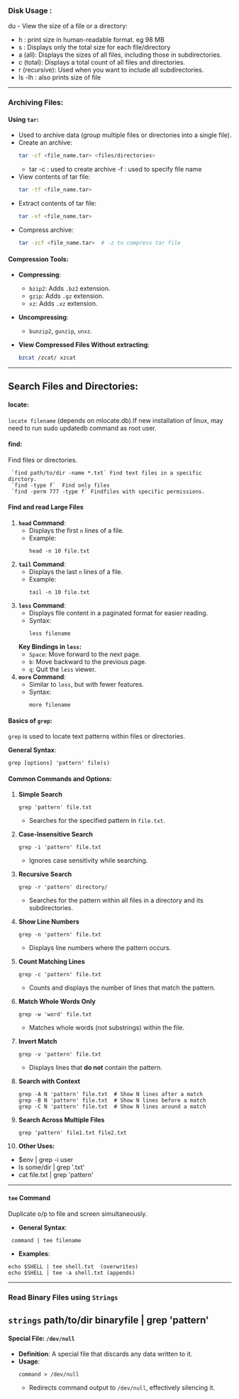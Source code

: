 ### Disk Usage :
du - View the size of a file or a directory:
-  h : print size in human-readable format. eg 98 MB 
-  s : Displays only the total size for each file/directory
-  a (all): Displays the sizes of all files, including those in subdirectories. 
-  c (total): Displays a total count of all files and directories. 
-  r (recursive): Used when you want to include all subdirectories. 
-  ls -lh :  also prints size of file
---

### Archiving Files:
#### Using `tar`: 
- Used to archive data (group multiple files or directories into a single file).
- Create an archive:  
  ```bash
  tar -cf <file_name.tar> <files/directories>
  ```
  - tar -c : used to create archive
        -f : used to specify file name
- View contents of tar file:  
  ```bash
  tar -tf <file_name.tar>
  ```
- Extract contents of tar file:  
  ```bash
  tar -xf <file_name.tar>
  ```
- Compress archive:  
  ```bash
  tar -zcf <file_name.tar>  # -z to compress tar file
  ```
#### Compression Tools:
- **Compressing**:  
  - `bzip2`: Adds `.bz2` extension.  
  - `gzip`: Adds `.gz` extension.  
  - `xz`: Adds `.xz` extension.

- **Uncompressing**:  
  - `bunzip2`, `gunzip`, `unxz`.


- **View Compressed Files Without extracting**:
  ```bash
  bzcat /zcat/ xzcat
  ```
---

## Search Files and Directories:
#### **locate:** 
`locate filename` (depends on mlocate.db).If new installation of linux, may need to run sudo updatedb command as root user.

#### **find:** 
Find files or directories.
```
 `find path/to/dir -name *.txt` Find text files in a specific dirctory.
 `find -type f`  Find only files
 `find -perm 777 -type f` Findfiles with specific permissions. 
 ```
#### Find and read Large Files
1. **`head` Command**:
   - Displays the first `n` lines of a file.
   - Example:
     ```
     head -n 10 file.txt
     ```
2. **`tail` Command**:
   - Displays the last `n` lines of a file.
   - Example:
     ```
     tail -n 10 file.txt
     ```
3. **`less` Command**:
   - Displays file content in a paginated format for easier reading.
   - Syntax:
     ```
     less filename
     ```
   **Key Bindings in `less`:**
   - `Space`: Move forward to the next page.
   - `b`: Move backward to the previous page.
   - `q`: Quit the `less` viewer.
4. **`more` Command**:
   - Similar to `less`, but with fewer features.
   - Syntax:
     ```
     more filename
     ```

#### **Basics of `grep`:**
 `grep` is used to locate text patterns within files or directories.

**General Syntax**:  
  ```
  grep [options] 'pattern' file(s)
  ```
#### **Common Commands and Options:**

1. **Simple Search**  
   ```
   grep 'pattern' file.txt
   ```
   - Searches for the specified pattern in `file.txt`.

2. **Case-Insensitive Search**  
   ```
   grep -i 'pattern' file.txt
   ```
   - Ignores case sensitivity while searching.

3. **Recursive Search**  
   ```
   grep -r 'pattern' directory/
   ```
   - Searches for the pattern within all files in a directory and its subdirectories.

4. **Show Line Numbers**  
   ```
   grep -n 'pattern' file.txt
   ```
   - Displays line numbers where the pattern occurs.

5. **Count Matching Lines**  
   ```
   grep -c 'pattern' file.txt
   ```
   - Counts and displays the number of lines that match the pattern.

6. **Match Whole Words Only**  
   ```
   grep -w 'word' file.txt
   ```
   - Matches whole words (not substrings) within the file.

7. **Invert Match**  
   ```
   grep -v 'pattern' file.txt
   ```
   - Displays lines that **do not** contain the pattern.

8. **Search with Context**  
   ```
   grep -A N 'pattern' file.txt  # Show N lines after a match
   grep -B N 'pattern' file.txt  # Show N lines before a match
   grep -C N 'pattern' file.txt  # Show N lines around a match
   ```
9. **Search Across Multiple Files**  
   ```
   grep 'pattern' file1.txt file2.txt
   ```

10. **Other Uses:**
- $env | grep -i user
-  ls some/dir | grep '.txt'
-  cat file.txt | grep 'pattern'
---
#### **`tee` Command**
Duplicate o/p to file and screen simultaneously.
- **General Syntax**:  
 ```
  command | tee filename
```
- **Examples**: 
 ```
 echo $SHELL | tee shell.txt  (overwrites)
 echo $SHELL | tee -a shell.txt (appends)
 ```
---
### **Read Binary Files using `Strings`**  
`strings` path/to/dir binaryfile | grep 'pattern'
---
#### **Special File: `/dev/null`**
- **Definition**: A special file that discards any data written to it.
- **Usage**:
  ```
  command > /dev/null
  ```
  - Redirects command output to `/dev/null`, effectively silencing it.
